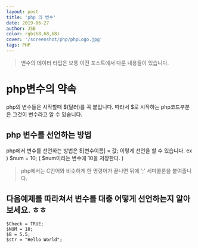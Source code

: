 ```yaml
---
layout: post
title: 'php 의 변수'
date: 2019-06-27
author: JSB
color: rgb(68,68,68)
cover: '/screenshot/php/phpLogo.jpg'
tags: PHP
--- 
```

> 변수의 데이터 타입은 보통 이전 포스트에서 다룬 내용들이 있습니다.


<h1> php변수의 약속 </h1>
<p>
	php의 변수들은 시작할때 $(달러)를 꼭 붙입니다.
   따라서 $로 시작하는 php코드부분은 그것이 변수라고 알 수 있습니다.
</p>
<h2> php 변수를 선언하는 방법 </h2>
	php에서 변수를 선언하는 방법은 $[변수이름] = 값;
    이렇게 선언을 할 수 있습니다.
    ex ) $num = 10;
    ( $num이라는 변수에 10을 저장한다. )
    
> php에서는 C언어와 비슷하게 한 명령어가 끝나면 뒤에 ';' 세미콜론을 붙여줍니다.

## 다음예제를 따라쳐서 변수를 대충 어떻게 선언하는지 알아보세요. ㅎㅎ
	$Check = TRUE;
    $NUM = 10;
    $B = 5.5;
    $str = "Hello World";
    